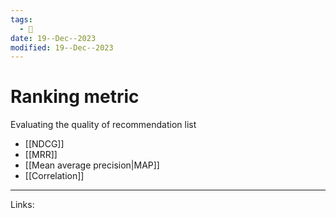 ```yaml
---
tags:
  - 🌱
date: 19--Dec--2023
modified: 19--Dec--2023
---
```

# Ranking metric
Evaluating the quality of recommendation list
- [[NDCG]]
- [[MRR]]
- [[Mean average precision|MAP]]
- [[Correlation]]

---
Links:
